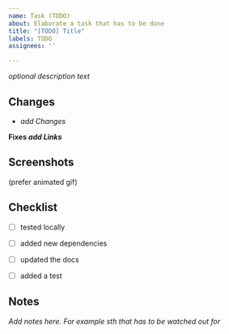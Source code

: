 ```yaml
---
name: Task (TODO)
about: Elaborate a task that has to be done
title: "[TODO] Title"
labels: TODO
assignees: ''

---
```



_optional description text_


## Changes
- _add Changes_

**Fixes _add Links_**


## Screenshots
(prefer animated gif)


## Checklist
- [ ] tested locally
- [ ] added new dependencies
- [ ] updated the docs
- [ ] added a test


Notes
-----
_Add notes here._
_For example sth that has to be watched out for_
